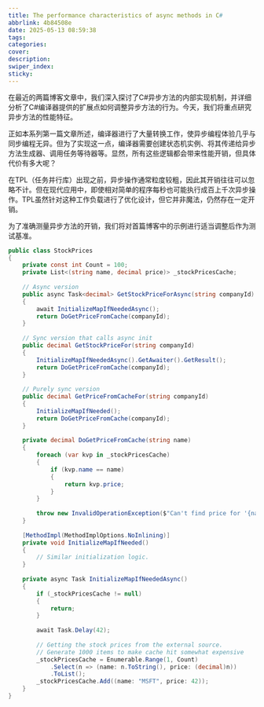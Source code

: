 ```yaml
---
title: The performance characteristics of async methods in C#
abbrlink: 4b84508e
date: 2025-05-13 08:59:38
tags:
categories:
cover:
description:
swiper_index:
sticky:
---
```


在最近的两篇博客文章中，我们深入探讨了C#异步方法的内部实现机制，并详细分析了C#编译器提供的扩展点如何调整异步方法的行为。今天，我们将重点研究异步方法的性能特征。

正如本系列第一篇文章所述，编译器进行了大量转换工作，使异步编程体验几乎与同步编程无异。但为了实现这一点，编译器需要创建状态机实例、将其传递给异步方法生成器、调用任务等待器等。显然，所有这些逻辑都会带来性能开销，但具体代价有多大呢？

在TPL（任务并行库）出现之前，异步操作通常粒度较粗，因此其开销往往可以忽略不计。但在现代应用中，即使相对简单的程序每秒也可能执行成百上千次异步操作。TPL虽然针对这种工作负载进行了优化设计，但它并非魔法，仍然存在一定开销。

为了准确测量异步方法的开销，我们将对首篇博客中的示例进行适当调整后作为测试基准。

```C#
public class StockPrices
{
    private const int Count = 100;
    private List<(string name, decimal price)> _stockPricesCache;
 
    // Async version
    public async Task<decimal> GetStockPriceForAsync(string companyId)
    {
        await InitializeMapIfNeededAsync();
        return DoGetPriceFromCache(companyId);
    }
 
    // Sync version that calls async init
    public decimal GetStockPriceFor(string companyId)
    {
        InitializeMapIfNeededAsync().GetAwaiter().GetResult();
        return DoGetPriceFromCache(companyId);
    }
 
    // Purely sync version
    public decimal GetPriceFromCacheFor(string companyId)
    {
        InitializeMapIfNeeded();
        return DoGetPriceFromCache(companyId);
    }
 
    private decimal DoGetPriceFromCache(string name)
    {
        foreach (var kvp in _stockPricesCache)
        {
            if (kvp.name == name)
            {
                return kvp.price;
            }
        }
 
        throw new InvalidOperationException($"Can't find price for '{name}'.");
    }
 
    [MethodImpl(MethodImplOptions.NoInlining)]
    private void InitializeMapIfNeeded()
    {
        // Similar initialization logic.
    }
 
    private async Task InitializeMapIfNeededAsync()
    {
        if (_stockPricesCache != null)
        {
            return;
        }
 
        await Task.Delay(42);
 
        // Getting the stock prices from the external source.
        // Generate 1000 items to make cache hit somewhat expensive
        _stockPricesCache = Enumerable.Range(1, Count)
            .Select(n => (name: n.ToString(), price: (decimal)n))
            .ToList();
        _stockPricesCache.Add((name: "MSFT", price: 42));
    }
}
```